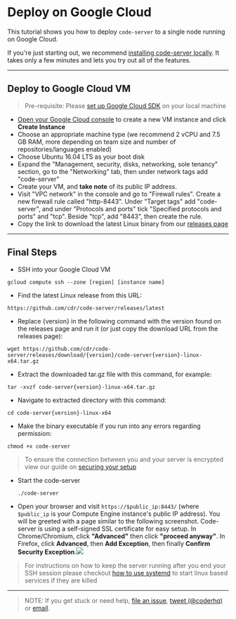 # Deploy on Google Cloud

This tutorial shows you how to deploy `code-server` to a single node running on Google Cloud.

If you're just starting out, we recommend [installing code-server locally](../../self-hosted/index.md). It takes only a few minutes and lets you try out all of the features.

---

## Deploy to Google Cloud VM
> Pre-requisite: Please [set up Google Cloud SDK](https://cloud.google.com/sdk/docs/) on your local machine

- [Open your Google Cloud console](https://console.cloud.google.com/compute/instances) to create a new VM instance and click **Create Instance**
- Choose an appropriate machine type (we recommend 2 vCPU and 7.5 GB RAM, more depending on team size and number of repositories/languages enabled)
- Choose Ubuntu 16.04 LTS as your boot disk
- Expand the "Management, security, disks, networking, sole tenancy" section, go to the "Networking" tab, then under network tags add "code-server"
- Create your VM, and **take note** of its public IP address.
- Visit "VPC network" in the console and go to "Firewall rules". Create a new firewall rule called "http-8443". Under "Target tags" add "code-server", and under "Protocols and ports" tick "Specified protocols and ports" and "tcp". Beside "tcp", add "8443", then create the rule.
- Copy the link to download the latest Linux binary from our [releases page](https://github.com/cdr/code-server/releases)

---

## Final Steps

- SSH into your Google Cloud VM
```
gcloud compute ssh --zone [region] [instance name]
```

- Find the latest Linux release from this URL:
```
https://github.com/cdr/code-server/releases/latest
```

- Replace {version} in the following command with the version found on the releases page and run it (or just copy the download URL from the releases page):
```
wget https://github.com/cdr/code-server/releases/download/{version}/code-server{version}-linux-x64.tar.gz
```

- Extract the downloaded tar.gz file with this command, for example:
```
tar -xvzf code-server{version}-linux-x64.tar.gz
```

- Navigate to extracted directory with this command:
```
cd code-server{version}-linux-x64
```

- Make the binary executable if you run into any errors regarding permission:
```
chmod +x code-server
```

> To ensure the connection between you and your server is encrypted view our guide on [securing your setup](../../security/ssl.md)

- Start the code-server
  ```
  ./code-server
  ```
- Open your browser and visit `https://$public_ip:8443/` (where `$public_ip` is your Compute Engine instance's public IP address). You will be greeted with a page similar to the following screenshot. Code-server is using a self-signed SSL certificate for easy setup. In Chrome/Chromium, click **"Advanced"** then click **"proceed anyway"**. In Firefox, click **Advanced**, then **Add Exception**, then finally **Confirm Security Exception**.<img src ="../../assets/chrome_warning.png">

> For instructions on how to keep the server running after you end your SSH session please checkout [how to use systemd](https://www.linode.com/docs/quick-answers/linux/start-service-at-boot/) to start linux based services if they are killed

---

> NOTE: If you get stuck or need help, [file an issue](https://github.com/cdr/code-server/issues/new?&title=Improve+self-hosted+quickstart+guide), [tweet (@coderhq)](https://twitter.com/coderhq) or [email](mailto:support@coder.com?subject=Self-hosted%20quickstart%20guide).
